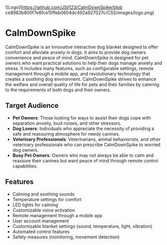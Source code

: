 ![Logo](https://github.com/JSil123/CalmDownSpike/blob ce8983b800f7e6fce15ffeb0604dc492a927027c/CSS/images/logo.png)

# CalmDownSpike

CalmDownSpike is an innovative interactive dog blanket designed to offer comfort and alleviate anxiety in dogs. It aims to provide dog owners convenience and peace of mind. CalmDownSpike is designed for pet owners who want practical solutions to help their dogs manage anxiety and stress. It includes many features, such as configurable settings, remote management through a mobile app, and revolutionary technology that creates a soothing dog environment. CalmDownSpike strives to enhance the welfare and overall quality of life for pets and their families by catering to the requirements of both dogs and their owners.

## Target Audience

- **Pet Owners**: Those looking for ways to assist their dogs cope with separation anxiety, loud noises, and other stressors.
- **Dog Lovers**: Individuals who appreciate the necessity of providing a safe and reassuring atmosphere for needy canines.
- **Veterinary Professionals**: Veterinarians, animal behaviorists, and other veterinary professionals who can prescribe CalmDownSpike to worried dog owners.
- **Busy Pet Owners**: Owners who may not always be able to calm and reassure their canines but want peace of mind through remote control capabilities.

## Features

- Calming and soothing sounds
- Temperature settings for comfort
- LED lights for calming
- Customizable voice activation
- Remote management through a mobile app
- User account management
- Customizable blanket settings (sound, temperature, light, vibration)
- Automated control features
- Safety measures (monitoring, movement detection)
